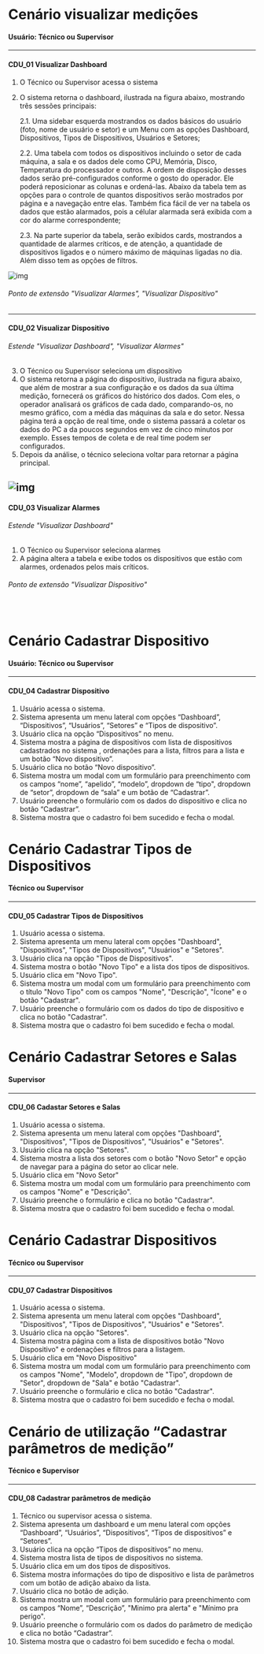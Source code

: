 # Cenário visualizar medições
#### Usuário: Técnico ou Supervisor
---
#### CDU_01 Visualizar Dashboard
1. O Técnico ou Supervisor acessa o sistema
2. O sistema retorna o dashboard, ilustrada na figura abaixo, mostrando três sessões principais:
    
    2.1. Uma sidebar esquerda mostrandos os dados básicos do usuário (foto, nome de usuário e setor) e um Menu com as opções Dashboard, Dispositivos, Tipos de Dispositivos, Usuários e Setores;

    2.2. Uma tabela com todos os dispositivos incluindo o setor de cada máquina, a sala e os dados dele como CPU, Memória, Disco, Temperatura do processador e outros. A ordem de disposição desses dados serão pré-configurados conforme o gosto do operador. Ele poderá reposicionar as colunas e ordená-las. Abaixo da tabela tem as opções para o controle de quantos dispositivos serão mostrados por página e a navegação entre elas. Também fica fácil de ver na tabela os dados que estão alarmados, pois a célular alarmada será exibida com a cor do alarme correspondente;

    2.3. Na parte superior da tabela, serão exibidos cards, mostrandos a quantidade de alarmes críticos, e de atenção, a quantidade de dispositivos ligados e o número máximo de máquinas ligadas no dia. Além disso tem as opções de filtros.

![img](https://gitlab.devops.ifrn.edu.br/tads.cnat/pdsweb/2021.1/sistemamonitoramentohardware/-/raw/master/Documentos/prototipoVisualizarMedicoes/Dashboard_N.png)

###### Ponto de extensão "Visualizar Alarmes", "Visualizar Dispositivo"
----
#### CDU_02 Visualizar Dispositivo
###### Estende "Visualizar Dashboard", "Visualizar Alarmes"
3. O Técnico ou Supervisor seleciona um dispositivo
4. O sistema retorna a página do dispositivo, ilustrada na figura abaixo, que além de mostrar a sua configuração e os dados da sua última medição, fornecerá os gráficos do histórico dos dados. Com eles, o operador analisará os gráficos de cada dado, comparando-os, no mesmo gráfico, com a média das máquinas da sala e do setor. Nessa página terá a opção de real time, onde o sistema passará a coletar os dados do PC a da poucos segundos em vez de cinco minutos por exemplo. Esses tempos de coleta e de real time podem ser configurados.
5. Depois da análise, o técnico seleciona voltar para retornar a página principal.

![img](https://gitlab.devops.ifrn.edu.br/tads.cnat/pdsweb/2021.1/sistemamonitoramentohardware/-/raw/master/Documentos/prototipoVisualizarMedicoes/Device_Screen_N.png)
---
#### CDU_03 Visualizar Alarmes
###### Estende "Visualizar Dashboard"
1. O Técnico ou Supervisor seleciona alarmes
2. A página altera a tabela e exibe todos os dispositivos que estão com alarmes, ordenados pelos mais críticos.
###### Ponto de extensão "Visualizar Dispositivo"
&nbsp;
# Cenário Cadastrar Dispositivo
#### Usuário: Técnico ou Supervisor
---
#### CDU_04 Cadastrar Dispositivo
1. Usuário acessa o sistema.
2. Sistema apresenta um menu lateral com opções “Dashboard”, “Dispositivos”, “Usuários”, “Setores” e “Tipos de dispositivo”.
3. Usuário clica na opção “Dispositivos” no menu.
4. Sistema mostra a página de dispositivos com lista de dispositivos cadastrados no sistema , ordenações para a lista, filtros para a lista e um botão “Novo dispositivo”.
5. Usuário clica no botão “Novo dispositivo”.
6. Sistema mostra um modal com um formulário para preenchimento com os campos “nome”, “apelido”, “modelo”, dropdown de “tipo", dropdown de “setor”, dropdown de “sala” e um botão de “Cadastrar”.
7. Usuário preenche o formulário com os dados do dispositivo  e clica no botão “Cadastrar”.
8. Sistema mostra que o cadastro foi bem sucedido e fecha o modal.
&nbsp;
# Cenário Cadastrar Tipos de Dispositivos
#### Técnico ou Supervisor
----
#### CDU_05 Cadastrar Tipos de Dispositivos
1. Usuário acessa o sistema.
2. Sistema apresenta um menu lateral com opções "Dashboard", "Dispositivos", "Tipos de Dispositivos", "Usuários" e "Setores".
3. Usuário clica na opção "Tipos de Dispositivos".
4. Sistema mostra o botão "Novo Tipo" e a lista dos tipos de dispositivos.
5. Usuário clica em "Novo Tipo".
6. Sistema mostra um modal com um formulário para preenchimento com o título "Novo Tipo" com os campos "Nome", "Descrição", "Ícone" e o botão "Cadastrar".
7. Usuário preenche o formulário com os dados do tipo de dispositivo e clica no botão "Cadastrar".
8. Sistema mostra que o cadastro foi bem sucedido e fecha o modal.
&nbsp;
# Cenário Cadastrar Setores e Salas
#### Supervisor
----
#### CDU_06 Cadastar Setores e Salas
1. Usuário acessa o sistema.
2. Sistema apresenta um menu lateral com opções "Dashboard", "Dispositivos", "Tipos de Dispositivos", "Usuários" e "Setores".
3. Usuário clica na opção "Setores".
4. Sistema mostra a lista dos setores com o botão "Novo Setor" e opção de navegar para a página do setor ao clicar nele.
5. Usuário clica em "Novo Setor"
6. Sistema mostra um modal com um formulário para preenchimento com os campos "Nome" e "Descrição".
7. Usuário preenche o formulário e clica no botão "Cadastrar".
8. Sistema mostra que o cadastro foi bem sucedido e fecha o modal.
&nbsp;
# Cenário Cadastrar Dispositivos
#### Técnico ou Supervisor
----
#### CDU_07 Cadastrar Dispositivos
1. Usuário acessa o sistema.
2. Sistema apresenta um menu lateral com opções "Dashboard", "Dispositivos", "Tipos de Dispositivos", "Usuários" e "Setores".
3. Usuário clica na opção "Setores".
4. Sistema mostra página com a lista de dispositivos botão "Novo Dispositivo" e ordenações e filtros para a listagem.
5. Usuário clica em "Novo Dispositivo"
6. Sistema mostra um modal com um formulário para preenchimento com os campos "Nome", "Modelo", dropdown de "Tipo", dropdown de "Setor", dropdown de "Sala" e botão "Cadastrar".
7. Usuário preenche o formulário e clica no botão "Cadastrar".
8. Sistema mostra que o cadastro foi bem sucedido e fecha o modal.
&nbsp;
# Cenário de utilização “Cadastrar parâmetros de medição”
#### Técnico e Supervisor
----
#### CDU_08 Cadastrar parâmetros de medição
1. Técnico ou supervisor acessa o sistema.
2. Sistema apresenta um dashboard e um menu lateral com opções “Dashboard”, “Usuários”, “Dispositivos”, “Tipos de dispositivos” e “Setores”.
3. Usuário clica na opção “Tipos de dispositivos” no menu.
4. Sistema mostra lista de tipos de dispositivos no sistema.
5. Usuário clica em um dos tipos de dispositivos.
6. Sistema mostra informações do tipo de dispositivo e lista de parâmetros com um botão de adição abaixo da lista.
7. Usuário clica no botão de adição.
8. Sistema mostra um modal com um formulário para preenchimento com os campos “Nome”, “Descrição”, "Minimo pra alerta" e "Mínimo pra perigo".
9. Usuário preenche o formulário com os dados do parâmetro de medição e clica no botão “Cadastrar”.
10. Sistema mostra que o cadastro foi bem sucedido e fecha o modal.
